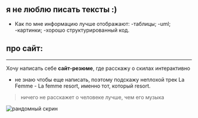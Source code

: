 ## я не люблю писать тексты :)
* Как по мне информацию лучше отображают:
    -таблицы;
    -uml;
    -картинки;
    -хорошо структурированный код.
## про сайт:
-------------
Хочу написать себе **сайт-резюме**, где расскажу о скилах интерактивно




* не знаю чтобы еще написать, поэтому подскажу неплохой трек La Femme - La femme resort,
именно тот, который  resort.
>ничего не расскажет о человеке лучше, чем  его музыка

![рандомный скрин](./node.tiff)
